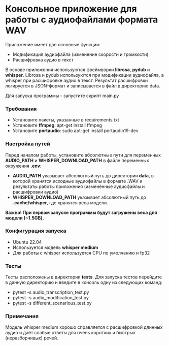 # Консольное приложение для работы с аудиофайлами формата WAV
Приложение имеет две основные функции:
- Модификация аудиофайла (изменение скорости и громкости)
- Расшифровка аудио в текст

В основе приложения используются фреймворки **librosa**, **pydub** и **whisper**. Librosa 
и pydub используются при модификации аудиофайла, а whisper при расшифровке аудио в текст. 
Результат расшифровки логируется в JSON-формат и записывается в файл в директорию data.

Для запуска программы - запустите скрипт main.py

### Требования
- Установите пакеты, указанные в requirements.txt
- Установите **ffmpeg**: apt-get install ffmpeg
- Установите **portaudio**: sudo apt-get install portaudio19-dev

### Настройка путей
Перед началом работы, установите абсолютные пути для
переменных **AUDIO_PATH** и **WHISPER_DOWNLOAD_PATH** в файле переменных окружения **.env**:
- **AUDIO_PATH** указывает абсолютный путь до директории **data**, в которой хранятся исходные аудиофайлы в формате .WAV и результаты работы приложения (изменённые аудиофайлы и расшифровки аудио)
- **WHISPER_DOWNLOAD_PATH** указывает абсолютный путь до **.cache/whisper**, где хранятся веса модели.

**Важно! При первом запуске программы будут загружены веса для модели (~1.5GB).**

### Конфигурация запуска
- Ubuntu 22.04
- Используется модель **whisper medium**
- Для работы с whisper используется CPU по умолчанию и fp32

### Тесты
Тесты расположены в директории **tests**. Для запуска тестов перейдите в данную директорию и введите в консоль одну из следующих команд:
- pytest -s audio_transcription_test.py
- pytest -s audio_modification_test.py
- pytest -s different_scenarious_test.py

### Примечания
Модель whisper medium хорошо справляется с расшифровкой длинных аудио и даёт слабые ответы для очень коротких и быстрых (неразборчивых) речей.